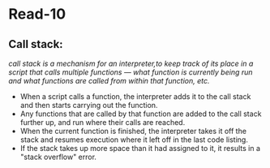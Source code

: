 # Read-10
## Call stack: 
*call stack is a mechanism for an interpreter,to keep track of its place in a script that calls multiple functions — what function is currently being run and what functions are called from within that function, etc.*

- When a script calls a function, the interpreter adds it to the call stack and then starts carrying out the function.
- Any functions that are called by that function are added to the call stack further up, and run where their calls are reached.
- When the current function is finished, the interpreter takes it off the stack and resumes execution where it left off in the last code listing.
- If the stack takes up more space than it had assigned to it, it results in a "stack overflow" error.

